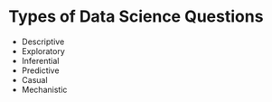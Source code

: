 # Types of Data Science Questions
* Descriptive
* Exploratory
* Inferential
* Predictive
* Casual
* Mechanistic
